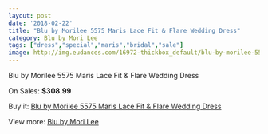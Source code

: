 ```yaml
---
layout: post
date: '2018-02-22'
title: "Blu by Morilee 5575 Maris Lace Fit & Flare Wedding Dress"
category: Blu by Mori Lee
tags: ["dress","special","maris","bridal","sale"]
image: http://img.eudances.com/16972-thickbox_default/blu-by-morilee-5575-maris-lace-fit-flare-wedding-dress.jpg
---
```

Blu by Morilee 5575 Maris Lace Fit & Flare Wedding Dress

On Sales: **$308.99**
<a href="https://www.eudances.com/en/blu-by-mori-lee/4972-blu-by-morilee-5575-maris-lace-fit-flare-wedding-dress.html"><amp-img layout="responsive" width="600" height="600" src="//img.eudances.com/16972-thickbox_default/blu-by-morilee-5575-maris-lace-fit-flare-wedding-dress.jpg" alt="Blu by Morilee 5575 Maris Lace Fit & Flare Wedding Dress 0" /></a>
<a href="https://www.eudances.com/en/blu-by-mori-lee/4972-blu-by-morilee-5575-maris-lace-fit-flare-wedding-dress.html"><amp-img layout="responsive" width="600" height="600" src="//img.eudances.com/16977-thickbox_default/blu-by-morilee-5575-maris-lace-fit-flare-wedding-dress.jpg" alt="Blu by Morilee 5575 Maris Lace Fit & Flare Wedding Dress 1" /></a>
<a href="https://www.eudances.com/en/blu-by-mori-lee/4972-blu-by-morilee-5575-maris-lace-fit-flare-wedding-dress.html"><amp-img layout="responsive" width="600" height="600" src="//img.eudances.com/16976-thickbox_default/blu-by-morilee-5575-maris-lace-fit-flare-wedding-dress.jpg" alt="Blu by Morilee 5575 Maris Lace Fit & Flare Wedding Dress 2" /></a>
<a href="https://www.eudances.com/en/blu-by-mori-lee/4972-blu-by-morilee-5575-maris-lace-fit-flare-wedding-dress.html"><amp-img layout="responsive" width="600" height="600" src="//img.eudances.com/16975-thickbox_default/blu-by-morilee-5575-maris-lace-fit-flare-wedding-dress.jpg" alt="Blu by Morilee 5575 Maris Lace Fit & Flare Wedding Dress 3" /></a>
<a href="https://www.eudances.com/en/blu-by-mori-lee/4972-blu-by-morilee-5575-maris-lace-fit-flare-wedding-dress.html"><amp-img layout="responsive" width="600" height="600" src="//img.eudances.com/16974-thickbox_default/blu-by-morilee-5575-maris-lace-fit-flare-wedding-dress.jpg" alt="Blu by Morilee 5575 Maris Lace Fit & Flare Wedding Dress 4" /></a>
<a href="https://www.eudances.com/en/blu-by-mori-lee/4972-blu-by-morilee-5575-maris-lace-fit-flare-wedding-dress.html"><amp-img layout="responsive" width="600" height="600" src="//img.eudances.com/16973-thickbox_default/blu-by-morilee-5575-maris-lace-fit-flare-wedding-dress.jpg" alt="Blu by Morilee 5575 Maris Lace Fit & Flare Wedding Dress 5" /></a>

Buy it: [Blu by Morilee 5575 Maris Lace Fit & Flare Wedding Dress](https://www.eudances.com/en/blu-by-mori-lee/4972-blu-by-morilee-5575-maris-lace-fit-flare-wedding-dress.html "Blu by Morilee 5575 Maris Lace Fit & Flare Wedding Dress")

View more: [Blu by Mori Lee](https://www.eudances.com/en/39-blu-by-mori-lee "Blu by Mori Lee")